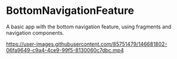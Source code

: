 # BottomNavigationFeature
A basic app with the bottom navigation feature, using fragments and navigation components.


https://user-images.githubusercontent.com/85751479/146681802-06fa9649-c9a4-4ce9-99f5-8130060c7dbc.mp4

